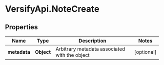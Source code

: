 # VersifyApi.NoteCreate

## Properties

Name | Type | Description | Notes
------------ | ------------- | ------------- | -------------
**metadata** | **Object** | Arbitrary metadata associated with the object | [optional] 



